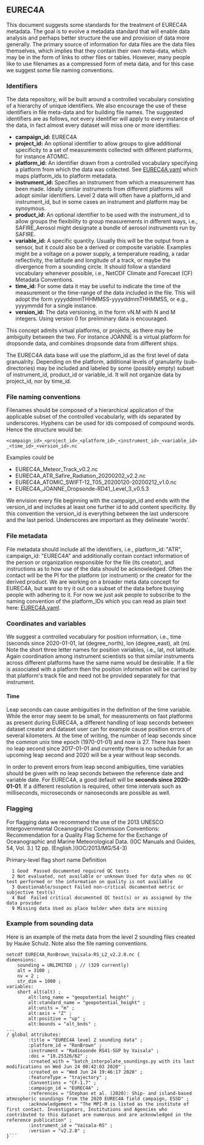 ## EUREC4A
This document suggests some standards for the treatment of EUREC4A metadata.  The goal is to evolve a metadata standard that will enable data analysis and perhaps better structure the use and provision of data more generally. The primary source of information for data files are the data files themselves, which implies that they contain their own meta-data, which may be in the form of links to other files or tables.  However, many people like to use filenames as a compressed form of meta data, and for this case we suggest some file naming conventions.

### Identifiers
The data repository, will be built around a controlled vocabulary consisting of a hierarchy of unique identifiers.  We also encourage the use of these identifiers in file meta-data and for building file names.  The suggested identifiers are as follows, not every identifier will apply to every instance of the data, in fact almost every dataset will miss one or more identifies:

  * **campaign_id:**  EUREC4A
  * **project_id:**  An optional identifier to allow groups to give additional specificity to a set of measurements collected with different platforms, for instance ATOMIC.
  * **platform_id:**  An identifier drawn from a controlled vocabulary specifying a platform from which the data was collected.  See [EUREC4A.yaml](EUREC4A.yaml) which maps platform_ids to platform metadata.
  * **instrument_id:**  Specifies an instrument from which a measurement has been made.  Ideally similar instruments from different platforms will adopt similar identifiers. Level 2 data will often have a platform_id and instrument_id, but in some cases an instrument and platform may be synoymous.  
  * **product_id:**  An optional identifier to be used with the instrument_id to allow groups the flexibility to group measurements in different ways, i.e., SAFIRE_Aerosol might designate a bundle of aerosol instruments run by SAFIRE.
  * **variable_id:** A specific quantity. Usually this will be the output from a sensor, but it could also be a derived or composite variable.  Examples might be a voltage on a power supply, a temperature reading, a radar reflectivity, the latitude and longitude of a track, or maybe the divergence from a sounding circle. It should follow a standard vocabulary whenever possible, i.e., NetCDF Climate and Forecast (CF) Metadata Conventions.
  * **time_id:** For some data it may be useful to indicate the time of the measurement or the time-range of the data included in the file.  This will adopt the form yyyyddmmTHHMMSS-yyyyddmmTHHMMSS, or e.g., yyyymmdd for a single instance. 
 * **version_id:** The data versioning, in the form vN.M with N and M integers. Using version 0 for preliminary data is encouraged.

This concept admits virtual platforms, or projects, as there may be ambiguity between the two.  For instance JOANNE is a virtual platform for dropsonde data, and combines dropsonde data from different ships.

The EUREC4A data base will use the platform_id as the first level of data granualrity. Depending on the platform, additional levels of granularity (sub-directories) may be included and labeled by some (possibly empty) subset of instrument_id, product_id or variable_id.  It will not organize data by project_id, nor by time_id.

### File naming conventions

Filenames should be composed of a hierarchical application of the applicable subset of the controlled vocabularly, with ids separated by underscores.  Hyphens can be used for ids composed of compound words.  Hence the structure would be:

`<campaign_id>_<project_id>_<platform_id>_<instrument_id>_<variable_id>_<time_id>_<version_id>.nc`

Examples could be
  - EUREC4A_Meteor_Track_v0.2.nc
  - EUREC4A_ATR_Safire_Radiation_20200202_v2.2.nc  
  - EUREC4A_ATOMIC_SWIFT-12_T05_20200120-20200212_v1.0.nc
  - EUREC4A_JOANNE_Dropsonde-RD41_Level_3_v0.5.3

We envision every file beginning with the campaign_id and ends with the version_id and includes at least one further id to add content specificity. By this convention the version_id is everything between the last underscore and the last period.  Underscores are important as they delineate 'words'.

### File metadata

File metadata should include all the identifiers, i.e., platform_id: "ATR", campaign_id: "EUREC4A" and additionally contain contact information of the person or organization responsible for the file (its creator), and instructions as to how use of the data should be acknowledged. Often the contact will be the PI for the platform (or instrument) or the creator for the derived product.  We are working on a broader meta data concept for EUREC4A, but want to try it out on a subset of the data before busying people with adhering to it.  For now we just ask people to subscribe to the naming convention of the platform_IDs which you can read as plain text here: [EUREC4A.yaml](EUREC4A.yaml). 

### Coordinates and variables

We suggest a controlled vocabulary for position information, i.e., time (seconds since 2020-01-01, lat (degree_north), lon (degree_east), alt (m).  Note the short three letter names for position variables, i.e., lat, not latitude. Again coordination among instrument scientists so that similar instruments across different platforms have the same name would be desirable.  If a file is associated with a platform then the position information will be carried by that platform's track file and need not be provided separately for that instrument.

#### Time

Leap seconds can cause ambiguities in the definition of the time variable. While the error may seem to be small, for measurements on fast platforms as present during EUREC4A, a different handling of leap seconds between dataset creator and dataset user can for example cause position errors of several kilometers. At the time of writing, the number of leap seconds since the common unix time epoch (1970-01-01) and now is 27. There has been no leap second since 2017-01-01 and currently there is no schedule for an upcoming leap second and 2020 will be a year without leap seconds.

In order to prevent errors from leap second ambiguities, time variables should be given with no leap seconds between the reference date and variable date. For EUREC4A, a good default will be **seconds since 2020-01-01**. If a different resolution is required, other time intervals such as milliseconds, microseconds or nanoseconds are possible as well.

### Flagging

For flagging data we recommend the use of the 2013 UNESCO Intergovernmental Oceanographic Commission Conventions: Recommendation for a Quality Flag Scheme for the Exchange of Oceanographic and Marine Meteorological Data. (IOC Manuals and Guides, 54, Vol. 3.) 12 pp. (English.)(IOC/2013/MG/54-3)

Primary-level flag short name   Definition
```
  1 Good  Passed documented required QC tests
  2 Not evaluated, not available or unknown Used for data when no QC test performed or the information on quality is not available
  3 Questionable/suspect Failed non‐critical documented metric or subjective test(s)
  4 Bad  Failed critical documented QC test(s) or as assigned by the data provider
  9 Missing data Used as place holder when data are missing
```

### Example from sounding data ###

Here is an example of the meta data from the level 2 sounding files created by Hauke Schulz.  Note also the file naming conventions.

```
netcdf EUREC4A_RonBrown_Vaisala-RS_L2_v2.2.0.nc {
dimensions:
	sounding = UNLIMITED ; // (329 currently)
	alt = 3100 ;
	nv = 2 ;
	str_dim = 1000 ;
variables:
	short alt(alt) ;
		alt:long_name = "geopotential height" ;
		alt:standard_name = "geopotential_height" ;
		alt:units = "m" ;
		alt:axis = "Z" ;
		alt:positive = "up" ;
		alt:bounds = "alt_bnds" ;
...
/ global attributes:
		:title = "EUREC4A level 2 sounding data" ;
		:platform_id = "RonBrown" ;
		:instrument = "Radiosonde RS41-SGP by Vaisala" ;
		:doi = "10.25326/62" ;
		:created_with = "batch_interpolate_soundings.py with its last modifications on Wed Jun 24 00:42:03 2020" ;
		:created_on = "Wed Jun 24 19:46:17 2020" ;
		:featureType = "trajectory" ;
		:Conventions = "CF-1.7" ;
		:campaign_id = "EUREC4A" ;
		:references = "Stephan et al. (2020): Ship- and island-based atmospheric soundings from the 2020 EUREC4A field campaign, ESSD" ;
		:acknowledgement = "The MPI-M is listed as the institute of first contact. Investigators, Institutions and Agencies who contributed to this dataset are numerous and are acknowledged in the reference publication" ;
		:instrument_id = "Vaisala-RS" ;
		:version = "v2.2.0" ;
}```
